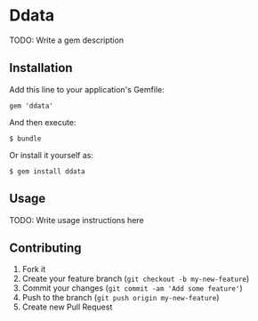 # Ddata

TODO: Write a gem description

## Installation

Add this line to your application's Gemfile:

    gem 'ddata'

And then execute:

    $ bundle

Or install it yourself as:

    $ gem install ddata

## Usage

TODO: Write usage instructions here

## Contributing

1. Fork it
2. Create your feature branch (`git checkout -b my-new-feature`)
3. Commit your changes (`git commit -am 'Add some feature'`)
4. Push to the branch (`git push origin my-new-feature`)
5. Create new Pull Request
